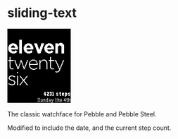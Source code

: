 # sliding-text

![](screenshots/aplite.png)

The classic watchface for Pebble and Pebble Steel.

Modified to include the date, and the current step count.


